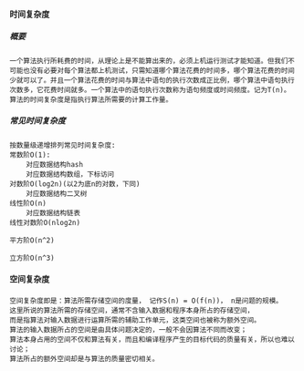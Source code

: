 #### 时间复杂度

##### 概要
    一个算法执行所耗费的时间，从理论上是不能算出来的，必须上机运行测试才能知道。但我们不可能也没有必要对每个算法都上机测试，只需知道哪个算法花费的时间多，哪个算法花费的时间少就可以了。并且一个算法花费的时间与算法中语句的执行次数成正比例，哪个算法中语句执行次数多，它花费时间就多。一个算法中的语句执行次数称为语句频度或时间频度。记为T(n)。算法的时间复杂度是指执行算法所需要的计算工作量。
##### 常见时间复杂度

    按数量级递增排列常见时间复杂度:
    常数阶O(1):
        对应数据结构hash
        对应数据结构数组，下标访问
    对数阶O(log2n)(以2为底n的对数，下同)
        对应数据结构二叉树
    线性阶O(n)
        对应数据结构链表
    线性对数阶O(nlog2n)
        
    平方阶O(n^2)
        
    立方阶O(n^3)

#### 空间复杂度

    空间复杂度即是：算法所需存储空间的度量， 记作S(n) = O(f(n))， n是问题的规模。
    这里所说的算法所需的存储空间，通常不含输入数据和程序本身所占的存储空间， 
    而是指算法对输入数据进行运算所需的辅助工作单元，这类空间也被称为额外空间。
    算法的输入数据所占的空间是由具体问题决定的，一般不会因算法不同而改变；
    算法本身占用的空间不仅和算法有关，而且和编译程序产生的目标代码的质量有关，所以也难以讨论；
    算法所占的额外空间却是与算法的质量密切相关。

